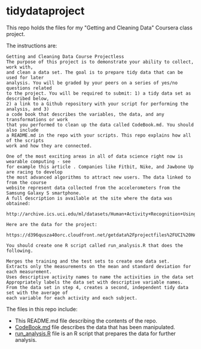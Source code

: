 # tidydataproject

This repo holds the files for my "Getting and Cleaning Data" Coursera class project.

The instructions are:
  ```
  Getting and Cleaning Data Course Projectless 
  The purpose of this project is to demonstrate your ability to collect, work with,
  and clean a data set. The goal is to prepare tidy data that can be used for later
  analysis. You will be graded by your peers on a series of yes/no questions related
  to the project. You will be required to submit: 1) a tidy data set as described below,
  2) a link to a Github repository with your script for performing the analysis, and 3)
  a code book that describes the variables, the data, and any transformations or work
  that you performed to clean up the data called CodeBook.md. You should also include
  a README.md in the repo with your scripts. This repo explains how all of the scripts
  work and how they are connected.

  One of the most exciting areas in all of data science right now is wearable computing - see
  for example this article . Companies like Fitbit, Nike, and Jawbone Up are racing to develop
  the most advanced algorithms to attract new users. The data linked to from the course
  website represent data collected from the accelerometers from the Samsung Galaxy S smartphone.
  A full description is available at the site where the data was obtained:

  http://archive.ics.uci.edu/ml/datasets/Human+Activity+Recognition+Using+Smartphones

  Here are the data for the project:

  https://d396qusza40orc.cloudfront.net/getdata%2Fprojectfiles%2FUCI%20HAR%20Dataset.zip

  You should create one R script called run_analysis.R that does the following.

  Merges the training and the test sets to create one data set.
  Extracts only the measurements on the mean and standard deviation for each measurement.
  Uses descriptive activity names to name the activities in the data set
  Appropriately labels the data set with descriptive variable names.
  From the data set in step 4, creates a second, independent tidy data set with the average of
  each variable for each activity and each subject.
  ```

The files in this repo include:
* This README.md file describing the contents of the repo.
* [CodeBook.md](CodeBook.md) file describes the data that has been manipulated.
* [run_analysis.R](run_analysis.R) file is an R script that prepares the data for further analysis.
